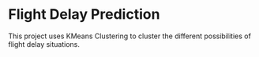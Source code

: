 # Flight Delay Prediction
This project uses KMeans Clustering to cluster the different possibilities of flight delay situations.
